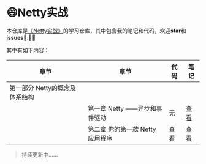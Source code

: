 # :smile:Netty实战
本仓库是[《Netty实战》](<https://book.douban.com/subject/27038538/>)的学习仓库，其中包含我的笔记和代码，欢迎**star**和**issues**:rofl:::rofl::rofl:

其中有如下内容：

| 章节                           | 章节                             | 代码                                                         | 笔记                                                         |
| ------------------------------ | -------------------------------- | ------------------------------------------------------------ | ------------------------------------------------------------ |
| 第一部分 Netty的概念及体系结构 |                                  |                                                              |                                                              |
|                                | 第一章 Netty ——异步和事件驱动    | 无                                                           | [查看](https://github.com/IvanLu1024/nettyStudy/blob/master/notes/Part1/ch1.md) |
|                                | 第二章 你的第一款 Netty 应用程序 | [查看](<https://github.com/IvanLu1024/nettyStudy/tree/master/src/main/java/echo>) | [查看](https://github.com/IvanLu1024/nettyStudy/blob/master/notes/Part1/ch2.md) |

> 持续更新中……

